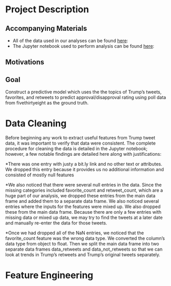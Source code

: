 # Project Description

## Accompanying Materials
* All of the data used in our analyses can be found [here](http://google.com):
* The Jupyter notebook used to perform analysis can be found [here]():

## Motivations

## Goal
Construct a predictive model which uses the the topics of Trump’s tweets, favorites, and retweets to predict approval/disapproval rating using poll data from fivethirtyeight as the ground truth.

# Data Cleaning

Before beginning any work to extract useful features from Trump tweet data, it was important to verify that data were consistent. The complete procedure for cleaning the data is detailed in the Jupyter notebook; however, a few notable findings are detailed here along with justifications:

*There was one entry with justy a bit.ly link and no other text or attributes. We dropped this entry because it provides us no additional information and consisted of mostly null features

*We also noticed that there were several null entries in the data. Since the missing categories included favorite_count and retweet_count, which are a huge part of our analysis, we dropped these entries from the main data frame and added them to a separate data frame. We also noticed several entries where the inputs for the features were mixed up. We also dropped these from the main data frame. Because there are only a few entries with missing data or mixed up data, we may try to find the tweets at a later date and manually re-enter the data for those tweets.

*Once we had dropped all of the NaN entries, we noticed that the favorite_count feature was the wrong data type. We converted the column’s data type from object to float. Then we split the main data frame into two separate data frames data_retweets and data_not_retweets so that we can look at trends in Trump’s retweets and Trump’s original tweets separately.


# Feature Engineering


